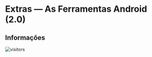 # Extras — As Ferramentas Android (2.0)

## Informações

![visitors](https://visitor-badge.glitch.me/badge?page_id=Devsgeeknerd.ext-fer-android-express "Total de Visitas")
